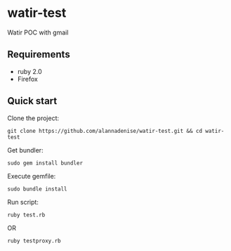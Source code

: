 # watir-test

Watir POC with gmail

## Requirements

* ruby 2.0
* Firefox

## Quick start

Clone the project:

```
git clone https://github.com/alannadenise/watir-test.git && cd watir-test
```

Get bundler:

```
sudo gem install bundler
```

Execute gemfile:

```
sudo bundle install
```

Run script:

```
ruby test.rb
```

OR

```
ruby testproxy.rb
```

